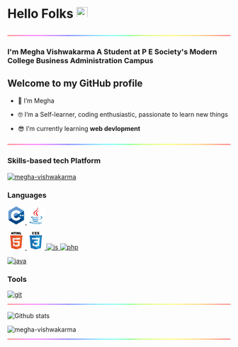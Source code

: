 

<!--
**megha-vishwakarma/megha-vishwakarma** is a ✨ _special_ ✨ repository because its `README.md` (this file) appears on your GitHub profile.

Here are some ideas to get you started:

- 🔭 I’m currently working on ...
- 🌱 I’m currently learning ...
- 👯 I’m looking to collaborate on ...
- 🤔 I’m looking for help with ...
- 💬 Ask me about ...
- 📫 How to reach me: ...
- 😄 Pronouns: ...
- ⚡ Fun fact: ...
-->

<h1 >Hello Folks <!--👋-->  <img src="https://github.com/TheDudeThatCode/TheDudeThatCode/blob/master/Assets/Hi.gif" width="25px" height="25px">
</h1>
<img src="./rainbow-superthin.gif">
<h3 >I'm Megha Vishwakarma A Student at P E Society's Modern College Business Administration Campus </h3>
    
   
    
## Welcome to my GitHub profile 

- 👩 I’m Megha

- 🤓 I’m a Self-learner, coding enthusiastic, passionate to learn new things 

- 	😎 I’m currently learning **web devlopment**

<img src="./rainbow-superthin.gif">

<h3  align="left">Skills-based tech  Platform</h3>
<a href="https://www.hackerrank.com/vishwakarmamegh1" target="blank"><img align="center" src="https://raw.githubusercontent.com/rahuldkjain/github-profile-readme-generator/master/src/images/icons/Social/hackerrank.svg" alt="megha-vishwakarma" height="50" width="50" /></a>

<h3 align="left">Languages</h3>
<p align="left"> 

<a href="https://www.w3schools.com/cpp/" target="_blank"> <img src="https://raw.githubusercontent.com/devicons/devicon/master/icons/cplusplus/cplusplus-original.svg" alt="cplusplus" width="40" height="40"/> </a> 
<a href="https://www.java.com" target="_blank"> <img src="https://raw.githubusercontent.com/devicons/devicon/master/icons/java/java-original.svg" alt="java" width="40" height="40"/> </a>

<a href="https://www.w3.org/html/" target="_blank"> <img src="https://raw.githubusercontent.com/devicons/devicon/master/icons/html5/html5-original-wordmark.svg" alt="html5" width="40" height="40"/> </a>   <a href="https://www.w3schools.com/css/" target="_blank"> <img src="https://raw.githubusercontent.com/devicons/devicon/master/icons/css3/css3-original-wordmark.svg" alt="css3" width="40" height="40"/> </a> 
<a href="https://www.w3.org/html/" target="_blank"> <img src="https://cdn.freelogovectors.net/wp-content/uploads/2020/11/javascript_logo.png" alt="js" width="29" height="33"/> </a>   <a href="https://www.w3schools.com/css/" target="_blank"> <img src="https://dab1nmslvvntp.cloudfront.net/wp-content/uploads/2016/04/1459870313PHP-logo.svg.png" alt="php" width="35" height="35"/> </a> 

<a href="https://www.java.com" target="_blank"> <img src="https://devstickers.com/assets/img/pro/2p4i.png" alt="java" width="45" height="40"/> </a>

<h3 align="left"> Tools</h3>
<a href="https://git-scm.com/" target="_blank"> <img src="https://www.vectorlogo.zone/logos/git-scm/git-scm-icon.svg" alt="git" width="40" height="40"/> </a>



<!--img align="center" src="https://github-readme-stats.vercel.app/api/<CARD_TYPE>/?username=megha-vishwakarma&theme=<THEME_NAME>" /-->

<img src="./rainbow-superthin.gif">

![Github stats](https://github-readme-stats.vercel.app/api?username=megha-vishwakarma)
<p><img align="left" src="https://github-readme-stats.vercel.app/api/top-langs?username=megha-vishwakarma&show_icons=true&locale=en&layout=compact" alt="megha-vishwakarma" /></p>
<img src="./rainbow-superthin.gif">

